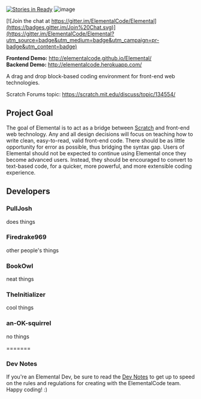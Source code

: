 [![Stories in Ready](https://badge.waffle.io/ElementalCode/Elemental.png?label=ready&title=Ready)](https://waffle.io/ElementalCode/Elemental)
![image](https://cloud.githubusercontent.com/assets/5458180/8791470/4f758e90-2f29-11e5-8f29-98886c74cb52.png)

[![Join the chat at https://gitter.im/ElementalCode/Elemental](https://badges.gitter.im/Join%20Chat.svg)](https://gitter.im/ElementalCode/Elemental?utm_source=badge&utm_medium=badge&utm_campaign=pr-badge&utm_content=badge)

**Frontend Demo:** http://elementalcode.github.io/Elemental/  
**Backend Demo:** http://elementalcode.herokuapp.com/

A drag and drop block-based coding environment for front-end web technologies.

Scratch Forums topic: https://scratch.mit.edu/discuss/topic/134554/

## Project Goal

The goal of Elemental is to act as a bridge between [Scratch](http://scratch.mit.edu/) and front-end web technology. Any and all design decisions will focus on teaching how to write clean, easy-to-read, valid front-end code. There should be as little opportunity for error as possible, thus bridging the syntax gap. Users of Elemental should not be expected to continue using Elemental once they become advanced users. Instead, they should be encouraged to convert to text-based code, for a quicker, more powerful, and more extensible coding experience.

## Developers

### PullJosh
does things

### Firedrake969
other people's things

### BookOwl
neat things

### TheInitializer
cool things

### an-OK-squirrel
no things

=======

### Dev Notes
If you're an Elemental Dev, be sure to read the [Dev Notes](https://github.com/ElementalCode/Elemental/wiki/Dev-Notes) to get up to speed on the rules and regulations for creating with the ElementalCode team. Happy coding! :)
